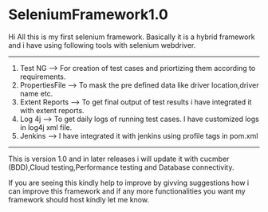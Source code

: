 # SeleniumFramework1.0

Hi All this is my first selenium framework. Basically it is a hybrid framework and i have using following tools with selenium webdriver.
*************************************************************************************************************
1. Test NG --> For creation of test cases and priortizing them according to requirements.
2. PropertiesFile --> To mask the pre defined data like driver location,driver name etc.
3. Extent Reports --> To get final output of test results i have integrated it with extent reports.
4. Log 4j --> To get daily logs of running test cases. I have customized logs in log4j xml file.
5. Jenkins --> I have integrated it with jenkins using profile tags in pom.xml

*************************************************************************************************************

This is version 1.0 and in later releases i will update it with cucmber (BDD),Cloud testing,Performance testing and Database connectivity.

If you are seeing this kindly help to improve by givving suggestions how i can improve this framework and if any more functionalities you want my framework should host kindly let me know.


